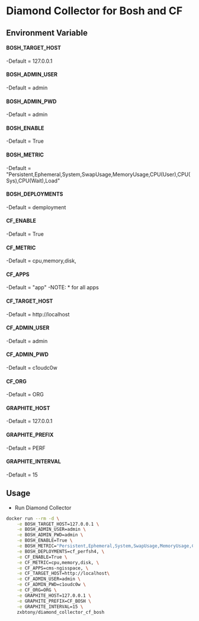 # Diamond Collector for Bosh and CF

## Environment Variable
#### BOSH_TARGET_HOST
  -Default = 127.0.0.1
#### BOSH_ADMIN_USER
  -Default = admin
#### BOSH_ADMIN_PWD
  -Default = admin
#### BOSH_ENABLE
  -Default = True
#### BOSH_METRIC
  -Default = "Persistent,Ephemeral,System,SwapUsage,MemoryUsage,CPU(User),CPU(Sys),CPU(Wait),Load"
#### BOSH_DEPLOYMENTS
  -Default = demployment
#### CF_ENABLE
  -Default = True
#### CF_METRIC
  -Default = cpu,memory,disk,
#### CF_APPS
  -Default = "app"
  -NOTE: * for all apps
#### CF_TARGET_HOST
  -Default = http://localhost
#### CF_ADMIN_USER
  -Default = admin 
#### CF_ADMIN_PWD
  -Default = c1oudc0w
#### CF_ORG
  -Default = ORG
#### GRAPHITE_HOST
  -Default = 127.0.0.1
#### GRAPHITE_PREFIX
  -Default = PERF
#### GRAPHITE_INTERVAL
  -Default = 15

## Usage
* Run Diamond Collector
```sh
docker run --rm -d \
	-e BOSH_TARGET_HOST=127.0.0.1 \
	-e BOSH_ADMIN_USER=admin \
	-e BOSH_ADMIN_PWD=admin \
	-e BOSH_ENABLE=True \
	-e BOSH_METRIC="Persistent,Ephemeral,System,SwapUsage,MemoryUsage,CPU(User),CPU(Sys),CPU(Wait),Load" \
	-e BOSH_DEPLOYMENTS=cf_perfsh4, \
	-e CF_ENABLE=True \
	-e CF_METRIC=cpu,memory,disk, \
	-e CF_APPS=cms-ngisspace, \
	-e CF_TARGET_HOST=http://localhost\
	-e CF_ADMIN_USER=admin \
	-e CF_ADMIN_PWD=c1oudc0w \
	-e CF_ORG=ORG \
	-e GRAPHITE_HOST=127.0.0.1 \
	-e GRAPHITE_PREFIX=CF_BOSH \
	-e GRAPHITE_INTERVAL=15 \
	zxbtony/diamond_collector_cf_bosh
```
